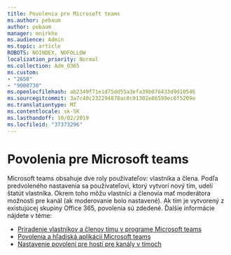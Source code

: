 ```yaml
---
title: Povolenia pre Microsoft teams
ms.author: pebaum
author: pebaum
manager: mnirkhe
ms.audience: Admin
ms.topic: article
ROBOTS: NOINDEX, NOFOLLOW
localization_priority: Normal
ms.collection: Adm_O365
ms.custom:
- "2658"
- "9000730"
ms.openlocfilehash: ab2349f71e1d75dd55a3efa39b076433d9d10546
ms.sourcegitcommit: 3a7c40c232294878ac0c91302e86599ec6f5209e
ms.translationtype: MT
ms.contentlocale: sk-SK
ms.lasthandoff: 10/02/2019
ms.locfileid: "37373296"
---
```

# <a name="microsoft-teams-permissions"></a>Povolenia pre Microsoft teams

Microsoft teams obsahuje dve roly používateľov: vlastníka a člena. Podľa predvoleného nastavenia sa používateľovi, ktorý vytvorí nový tím, udelí štatút vlastníka. Okrem toho môžu vlastníci a členovia mať moderátora možnosti pre kanál (ak moderovanie bolo nastavené). Ak tím je vytvorený z existujúcej skupiny Office 365, povolenia sú zdedené. Ďalšie informácie nájdete v téme:

- [Priradenie vlastníkov a členov tímu v programe Microsoft teams](https://docs.microsoft.com/microsoftteams/assign-roles-permissions)
- [Povolenia a hľadiská aplikácií Microsoft teams](https://docs.microsoft.com/microsoftteams/app-permissions)
- [Nastavenie povolení pre hostí pre kanály v tímoch](https://support.office.com/article/4756c468-2746-4bfd-a582-736d55fcc169)